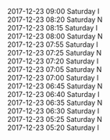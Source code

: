 2017-12-23 09:00 Saturday  I  
2017-12-23 08:20 Saturday  N  
2017-12-23 08:15 Saturday  I  
2017-12-23 08:00 Saturday  N  
2017-12-23 07:55 Saturday  I  
2017-12-23 07:25 Saturday  N  
2017-12-23 07:20 Saturday  I  
2017-12-23 07:05 Saturday  N  
2017-12-23 07:00 Saturday  I  
2017-12-23 06:45 Saturday  N  
2017-12-23 06:40 Saturday  I  
2017-12-23 06:35 Saturday  N  
2017-12-23 06:30 Saturday  I  
2017-12-23 05:25 Saturday  N  
2017-12-23 05:20 Saturday  I  
